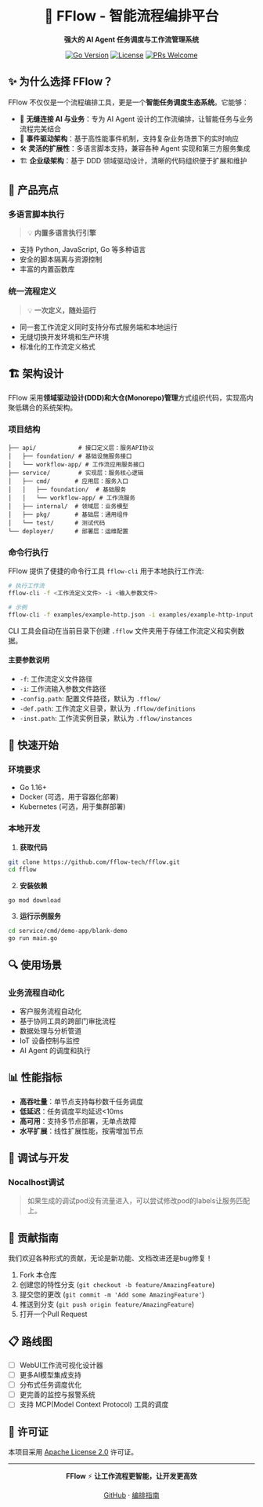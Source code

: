 <div align="center">

# 🚀 FFlow - 智能流程编排平台

**强大的 AI Agent 任务调度与工作流管理系统**

[![Go Version](https://img.shields.io/badge/Go-1.16+-blue.svg)](https://golang.org/)
[![License](https://img.shields.io/badge/License-Apache%202.0-green.svg)](LICENSE)
[![PRs Welcome](https://img.shields.io/badge/PRs-welcome-brightgreen.svg)](CONTRIBUTING.md)

</div>

## ✨ 为什么选择 FFlow？

FFlow 不仅仅是一个流程编排工具，更是一个**智能任务调度生态系统**。它能够：

- 🤖 **无缝连接 AI 与业务**：专为 AI Agent 设计的工作流编排，让智能任务与业务流程完美结合
- 🔄 **事件驱动架构**：基于高性能事件机制，支持复杂业务场景下的实时响应
- 🛠️ **灵活的扩展性**：多语言脚本支持，兼容各种 Agent 实现和第三方服务集成
- 🏗️ **企业级架构**：基于 DDD 领域驱动设计，清晰的代码组织便于扩展和维护

## 🌟 产品亮点

### 多语言脚本执行

> 💡 **内置多语言执行引擎**

- 支持 Python, JavaScript, Go 等多种语言
- 安全的脚本隔离与资源控制
- 丰富的内置函数库

### 统一流程定义

> 💡 **一次定义，随处运行**

- 同一套工作流定义同时支持分布式服务端和本地运行
- 无缝切换开发环境和生产环境
- 标准化的工作流定义格式

## 🏗️ 架构设计

FFlow 采用**领域驱动设计(DDD)**和**大仓(Monorepo)管理**方式组织代码，实现高内聚低耦合的系统架构。

### 项目结构

```
├── api/            # 接口定义层：服务API协议
│   ├── foundation/ # 基础设施服务接口
│   └── workflow-app/ # 工作流应用服务接口
├── service/        # 实现层：服务核心逻辑
│   ├── cmd/       # 应用层：服务入口
│   │   ├── foundation/  # 基础服务
│   │   └── workflow-app/ # 工作流服务
│   ├── internal/  # 领域层：业务模型
│   ├── pkg/       # 基础层：通用组件
│   └── test/      # 测试代码
└── deployer/      # 部署层：运维配置
```

### 命令行执行

FFlow 提供了便捷的命令行工具 `fflow-cli` 用于本地执行工作流:

```bash
# 执行工作流
fflow-cli -f <工作流定义文件> -i <输入参数文件>

# 示例
fflow-cli -f examples/example-http.json -i examples/example-http-input.json
```

CLI 工具会自动在当前目录下创建 `.fflow` 文件夹用于存储工作流定义和实例数据。

#### 主要参数说明

- `-f`: 工作流定义文件路径
- `-i`: 工作流输入参数文件路径
- `-config.path`: 配置文件路径，默认为 `.fflow/`
- `-def.path`: 工作流定义目录，默认为 `.fflow/definitions`
- `-inst.path`: 工作流实例目录，默认为 `.fflow/instances`

## 🚀 快速开始

### 环境要求

- Go 1.16+
- Docker (可选，用于容器化部署)
- Kubernetes (可选，用于集群部署)

### 本地开发

1. **获取代码**

```bash
git clone https://github.com/fflow-tech/fflow.git
cd fflow
```

2. **安装依赖**

```bash
go mod download
```

3. **运行示例服务**

```bash
cd service/cmd/demo-app/blank-demo
go run main.go
```

## 🔍 使用场景

### 业务流程自动化

- 客户服务流程自动化
- 基于协同工具的跨部门审批流程
- 数据处理与分析管道
- IoT 设备控制与监控
- AI Agent 的调度和执行

## 📊 性能指标

- **高吞吐量**：单节点支持每秒数千任务调度
- **低延迟**：任务调度平均延迟<10ms
- **高可用**：支持多节点部署，无单点故障
- **水平扩展**：线性扩展性能，按需增加节点

## 🔨 调试与开发

### Nocalhost调试

> 如果生成的调试pod没有流量进入，可以尝试修改pod的labels让服务匹配上。

## 🤝 贡献指南

我们欢迎各种形式的贡献，无论是新功能、文档改进还是bug修复！

1. Fork 本仓库
2. 创建您的特性分支 (`git checkout -b feature/AmazingFeature`)
3. 提交您的更改 (`git commit -m 'Add some AmazingFeature'`)
4. 推送到分支 (`git push origin feature/AmazingFeature`)
5. 打开一个Pull Request

## 📋 路线图

- [ ] WebUI工作流可视化设计器
- [ ] 更多AI模型集成支持
- [ ] 分布式任务调度优化
- [ ] 更完善的监控与报警系统
- [ ] 支持 MCP(Model Context Protocol) 工具的调度

## 📄 许可证

本项目采用 [Apache License 2.0](https://www.apache.org/licenses/LICENSE-2.0) 许可证。

---

<div align="center">

**FFlow** ⚡ **让工作流程更智能，让开发更高效**

[GitHub](https://github.com/fflow-tech/fflow) · [编排指南](https://github.com/fflow-tech/fflow/blob/main/docs/user-guide.md)

</div>
